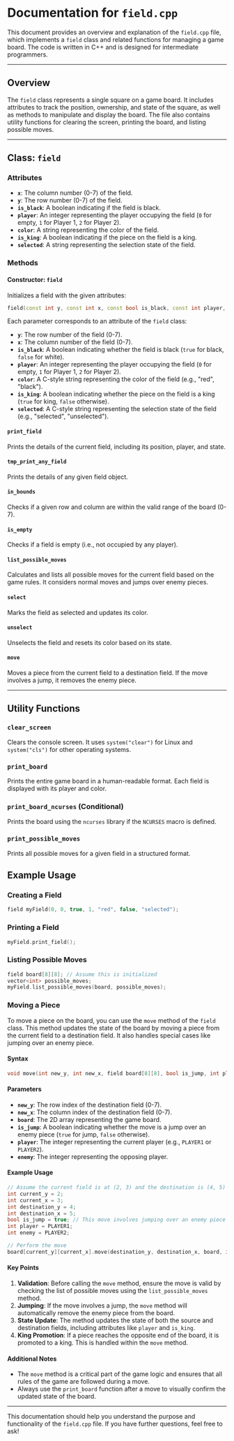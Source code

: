 # Documentation for `field.cpp`

This document provides an overview and explanation of the `field.cpp` file, which implements a `field` class and related functions for managing a game board. The code is written in C++ and is designed for intermediate programmers.

---

## Overview

The `field` class represents a single square on a game board. It includes attributes to track the position, ownership, and state of the square, as well as methods to manipulate and display the board. The file also contains utility functions for clearing the screen, printing the board, and listing possible moves.

---

## Class: `field`

### Attributes
- **`x`**: The column number (0-7) of the field.
- **`y`**: The row number (0-7) of the field.
- **`is_black`**: A boolean indicating if the field is black.
- **`player`**: An integer representing the player occupying the field (`0` for empty, `1` for Player 1, `2` for Player 2).
- **`color`**: A string representing the color of the field.
- **`is_king`**: A boolean indicating if the piece on the field is a king.
- **`selected`**: A string representing the selection state of the field.

### Methods

#### Constructor: `field`
Initializes a field with the given attributes:
```cpp
field(const int y, const int x, const bool is_black, const int player, const char *color, bool is_king, const char *selected);
```

Each parameter corresponds to an attribute of the `field` class:
- **`y`**: The row number of the field (0-7).
- **`x`**: The column number of the field (0-7).
- **`is_black`**: A boolean indicating whether the field is black (`true` for black, `false` for white).
- **`player`**: An integer representing the player occupying the field (`0` for empty, `1` for Player 1, `2` for Player 2).
- **`color`**: A C-style string representing the color of the field (e.g., "red", "black").
- **`is_king`**: A boolean indicating whether the piece on the field is a king (`true` for king, `false` otherwise).
- **`selected`**: A C-style string representing the selection state of the field (e.g., "selected", "unselected").

#### `print_field`
Prints the details of the current field, including its position, player, and state.

#### `tmp_print_any_field`
Prints the details of any given field object.

#### `in_bounds`
Checks if a given row and column are within the valid range of the board (0-7).

#### `is_empty`
Checks if a field is empty (i.e., not occupied by any player).

#### `list_possible_moves`
Calculates and lists all possible moves for the current field based on the game rules. It considers normal moves and jumps over enemy pieces.

#### `select`
Marks the field as selected and updates its color.

#### `unselect`
Unselects the field and resets its color based on its state.

#### `move`
Moves a piece from the current field to a destination field. If the move involves a jump, it removes the enemy piece.

---

## Utility Functions

### `clear_screen`
Clears the console screen. It uses `system("clear")` for Linux and `system("cls")` for other operating systems.

### `print_board`
Prints the entire game board in a human-readable format. Each field is displayed with its player and color.

### `print_board_ncurses` (Conditional)
Prints the board using the `ncurses` library if the `NCURSES` macro is defined.

### `print_possible_moves`
Prints all possible moves for a given field in a structured format.

## Example Usage

### Creating a Field
```cpp
field myField(0, 0, true, 1, "red", false, "selected");
```

### Printing a Field
```cpp
myField.print_field();
```

### Listing Possible Moves
```cpp
field board[8][8]; // Assume this is initialized
vector<int> possible_moves;
myField.list_possible_moves(board, possible_moves);
```

### Moving a Piece

To move a piece on the board, you can use the `move` method of the `field` class. This method updates the state of the board by moving a piece from the current field to a destination field. It also handles special cases like jumping over an enemy piece.

#### Syntax
```cpp
void move(int new_y, int new_x, field board[8][8], bool is_jump, int player, int enemy);
```

#### Parameters
- **`new_y`**: The row index of the destination field (0-7).
- **`new_x`**: The column index of the destination field (0-7).
- **`board`**: The 2D array representing the game board.
- **`is_jump`**: A boolean indicating whether the move is a jump over an enemy piece (`true` for jump, `false` otherwise).
- **`player`**: The integer representing the current player (e.g., `PLAYER1` or `PLAYER2`).
- **`enemy`**: The integer representing the opposing player.

#### Example Usage
```cpp
// Assume the current field is at (2, 3) and the destination is (4, 5)
int current_y = 2;
int current_x = 3;
int destination_y = 4;
int destination_x = 5;
bool is_jump = true; // This move involves jumping over an enemy piece
int player = PLAYER1;
int enemy = PLAYER2;

// Perform the move
board[current_y][current_x].move(destination_y, destination_x, board, is_jump, player, enemy);
```

#### Key Points
1. **Validation**: Before calling the `move` method, ensure the move is valid by checking the list of possible moves using the `list_possible_moves` method.
2. **Jumping**: If the move involves a jump, the `move` method will automatically remove the enemy piece from the board.
3. **State Update**: The method updates the state of both the source and destination fields, including attributes like `player` and `is_king`.
4. **King Promotion**: If a piece reaches the opposite end of the board, it is promoted to a king. This is handled within the `move` method.

#### Additional Notes
- The `move` method is a critical part of the game logic and ensures that all rules of the game are followed during a move.
- Always use the `print_board` function after a move to visually confirm the updated state of the board.

---

This documentation should help you understand the purpose and functionality of the `field.cpp` file. If you have further questions, feel free to ask!